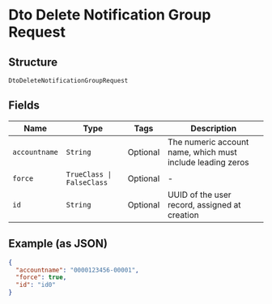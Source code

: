 
# Dto Delete Notification Group Request

## Structure

`DtoDeleteNotificationGroupRequest`

## Fields

| Name | Type | Tags | Description |
|  --- | --- | --- | --- |
| `accountname` | `String` | Optional | The numeric account name, which must include leading zeros |
| `force` | `TrueClass \| FalseClass` | Optional | - |
| `id` | `String` | Optional | UUID of the user record, assigned at creation |

## Example (as JSON)

```json
{
  "accountname": "0000123456-00001",
  "force": true,
  "id": "id0"
}
```

